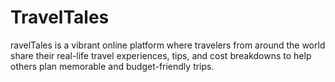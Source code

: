 # TravelTales
ravelTales is a vibrant online platform where travelers from around the world share their real-life travel experiences, tips, and cost breakdowns to help others plan memorable and budget-friendly trips.
